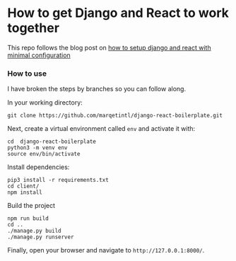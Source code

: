 # How to get Django and React to work together

This repo follows the blog post on [how to setup django and react with minimal configuration](http://michaelgainyo.com/articles/how-to-get-django-and-reactjs-to-work-together/)

### How to use

I have broken the steps by branches so you can follow along.

In your working directory:

```
git clone https://github.com/marqetintl/django-react-boilerplate.git
```

Next, create a virtual environment called `env` and activate it with:

```
cd  django-react-boilerplate
python3 -m venv env
source env/bin/activate
```

Install dependencies:

```
pip3 install -r requirements.txt
cd client/
npm install
```

Build the project

```
npm run build
cd ..
./manage.py build
./manage.py runserver
```

Finally, open your browser and navigate to `http://127.0.0.1:8000/`.
